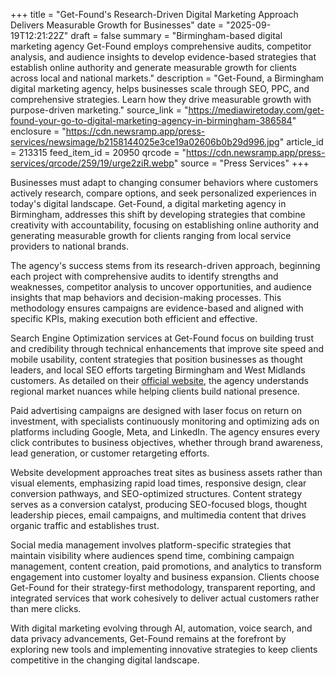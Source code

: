 +++
title = "Get-Found's Research-Driven Digital Marketing Approach Delivers Measurable Growth for Businesses"
date = "2025-09-19T12:21:22Z"
draft = false
summary = "Birmingham-based digital marketing agency Get-Found employs comprehensive audits, competitor analysis, and audience insights to develop evidence-based strategies that establish online authority and generate measurable growth for clients across local and national markets."
description = "Get-Found, a Birmingham digital marketing agency, helps businesses scale through SEO, PPC, and comprehensive strategies. Learn how they drive measurable growth with purpose-driven marketing."
source_link = "https://mediawiretoday.com/get-found-your-go-to-digital-marketing-agency-in-birmingham-386584"
enclosure = "https://cdn.newsramp.app/press-services/newsimage/b2158144025e3ce19a02606b0b29d996.jpg"
article_id = 213315
feed_item_id = 20950
qrcode = "https://cdn.newsramp.app/press-services/qrcode/259/19/urge2ziR.webp"
source = "Press Services"
+++

<p>Businesses must adapt to changing consumer behaviors where customers actively research, compare options, and seek personalized experiences in today's digital landscape. Get-Found, a digital marketing agency in Birmingham, addresses this shift by developing strategies that combine creativity with accountability, focusing on establishing online authority and generating measurable growth for clients ranging from local service providers to national brands.</p><p>The agency's success stems from its research-driven approach, beginning each project with comprehensive audits to identify strengths and weaknesses, competitor analysis to uncover opportunities, and audience insights that map behaviors and decision-making processes. This methodology ensures campaigns are evidence-based and aligned with specific KPIs, making execution both efficient and effective.</p><p>Search Engine Optimization services at Get-Found focus on building trust and credibility through technical enhancements that improve site speed and mobile usability, content strategies that position businesses as thought leaders, and local SEO efforts targeting Birmingham and West Midlands customers. As detailed on their <a href="https://www.get-found.co.uk" rel="nofollow" target="_blank">official website</a>, the agency understands regional market nuances while helping clients build national presence.</p><p>Paid advertising campaigns are designed with laser focus on return on investment, with specialists continuously monitoring and optimizing ads on platforms including Google, Meta, and LinkedIn. The agency ensures every click contributes to business objectives, whether through brand awareness, lead generation, or customer retargeting efforts.</p><p>Website development approaches treat sites as business assets rather than visual elements, emphasizing rapid load times, responsive design, clear conversion pathways, and SEO-optimized structures. Content strategy serves as a conversion catalyst, producing SEO-focused blogs, thought leadership pieces, email campaigns, and multimedia content that drives organic traffic and establishes trust.</p><p>Social media management involves platform-specific strategies that maintain visibility where audiences spend time, combining campaign management, content creation, paid promotions, and analytics to transform engagement into customer loyalty and business expansion. Clients choose Get-Found for their strategy-first methodology, transparent reporting, and integrated services that work cohesively to deliver actual customers rather than mere clicks.</p><p>With digital marketing evolving through AI, automation, voice search, and data privacy advancements, Get-Found remains at the forefront by exploring new tools and implementing innovative strategies to keep clients competitive in the changing digital landscape.</p>
